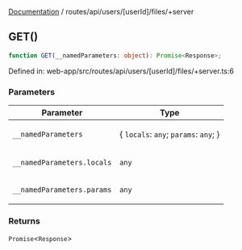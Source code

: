 [Documentation](../../../../../modules.md) / routes/api/users/\[userId\]/files/+server

## GET()

```ts
function GET(__namedParameters: object): Promise<Response>;
```

Defined in: web-app/src/routes/api/users/\[userId\]/files/+server.ts:6

### Parameters

<table>
<thead>
<tr>
<th>Parameter</th>
<th>Type</th>
</tr>
</thead>
<tbody>
<tr>
<td>

`__namedParameters`

</td>
<td>

\{ `locals`: `any`; `params`: `any`; \}

</td>
</tr>
<tr>
<td>

`__namedParameters.locals`

</td>
<td>

`any`

</td>
</tr>
<tr>
<td>

`__namedParameters.params`

</td>
<td>

`any`

</td>
</tr>
</tbody>
</table>

### Returns

`Promise`&lt;`Response`&gt;
